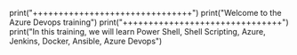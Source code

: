 print("+++++++++++++++++++++++++++++++")
print("Welcome to the Azure Devops training") 
print("+++++++++++++++++++++++++++++++")
print("In this training, we will learn Power Shell, Shell Scripting, Azure, Jenkins, Docker, Ansible, Azure Devops")